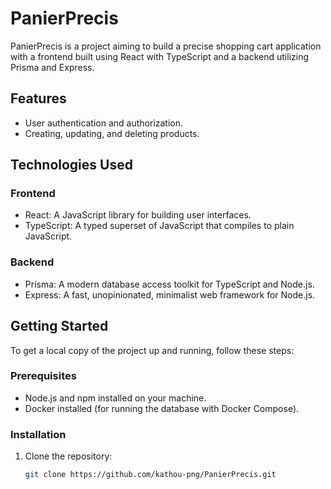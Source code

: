 # PanierPrecis

PanierPrecis is a project aiming to build a precise shopping cart application with a frontend built using React with TypeScript and a backend utilizing Prisma and Express.

## Features

- User authentication and authorization.
- Creating, updating, and deleting products.

## Technologies Used

### Frontend

- React: A JavaScript library for building user interfaces.
- TypeScript: A typed superset of JavaScript that compiles to plain JavaScript.


### Backend

- Prisma: A modern database access toolkit for TypeScript and Node.js.
- Express: A fast, unopinionated, minimalist web framework for Node.js.

## Getting Started

To get a local copy of the project up and running, follow these steps:

### Prerequisites

- Node.js and npm installed on your machine.
- Docker installed (for running the database with Docker Compose).

### Installation

1. Clone the repository:

   ```bash
   git clone https://github.com/kathou-png/PanierPrecis.git
